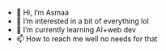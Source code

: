 - 👋 Hi, I’m Asmaa
- 👀 I’m interested in a bit of everything lol
- 🌱 I’m currently learning AI+web dev
- 📫 How to reach me well no needs for that

<!---
shaadoooowww/shaadoooowww is a ✨ special ✨ repository because its `README.md` (this file) appears on your GitHub profile.
You can click the Preview link to take a look at your changes.
--->
